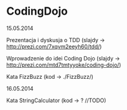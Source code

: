 CodingDojo
==========

15.05.2014

Prezentacja i dyskusja o TDD (slajdy -> http://prezi.com/7xqvm2eeyh60/tdd/)

Wprowadzenie do idei Coding Dojo (slajdy -> http://prezi.com/mtd7tmtyyoke/coding-dojo/)

Kata FizzBuzz (kod -> ./FizzBuzz/)


16.05.2014

Kata StringCalculator (kod -> ? //TODO)



